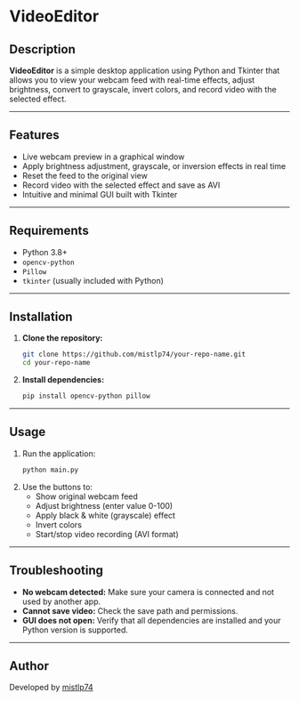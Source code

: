 # VideoEditor

## Description

**VideoEditor** is a simple desktop application using Python and Tkinter that allows you to view your webcam feed with real-time effects, adjust brightness, convert to grayscale, invert colors, and record video with the selected effect.

---

## Features

- Live webcam preview in a graphical window
- Apply brightness adjustment, grayscale, or inversion effects in real time
- Reset the feed to the original view
- Record video with the selected effect and save as AVI
- Intuitive and minimal GUI built with Tkinter

---

## Requirements

- Python 3.8+
- `opencv-python`
- `Pillow`
- `tkinter` (usually included with Python)

---

## Installation

1. **Clone the repository:**
    ```bash
    git clone https://github.com/mistlp74/your-repo-name.git
    cd your-repo-name
    ```

2. **Install dependencies:**
    ```bash
    pip install opencv-python pillow
    ```

---

## Usage

1. Run the application:
    ```bash
    python main.py
    ```
2. Use the buttons to:
    - Show original webcam feed
    - Adjust brightness (enter value 0-100)
    - Apply black & white (grayscale) effect
    - Invert colors
    - Start/stop video recording (AVI format)

---

## Troubleshooting

- **No webcam detected:** Make sure your camera is connected and not used by another app.
- **Cannot save video:** Check the save path and permissions.
- **GUI does not open:** Verify that all dependencies are installed and your Python version is supported.

---

## Author

Developed by [mistlp74](https://github.com/mistlp74)